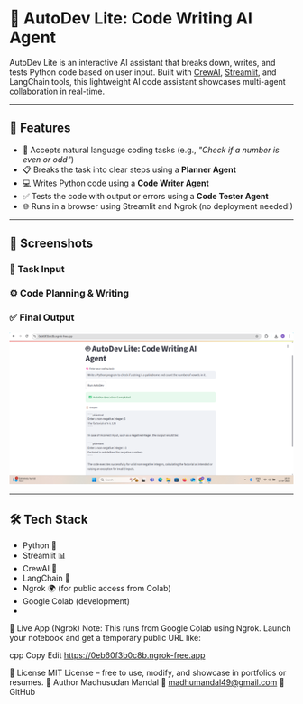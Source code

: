 # 🤖 AutoDev Lite: Code Writing AI Agent

AutoDev Lite is an interactive AI assistant that breaks down, writes, and tests Python code based on user input. Built with [CrewAI](https://docs.crewai.com), [Streamlit](https://streamlit.io), and LangChain tools, this lightweight AI code assistant showcases multi-agent collaboration in real-time.

---

## 🚀 Features

- 🧠 Accepts natural language coding tasks (e.g., *"Check if a number is even or odd"*)
- 📋 Breaks the task into clear steps using a **Planner Agent**
- 💻 Writes Python code using a **Code Writer Agent**
- ✅ Tests the code with output or errors using a **Code Tester Agent**
- 🌐 Runs in a browser using Streamlit and Ngrok (no deployment needed!)

---

## 📸 Screenshots

### 🧠 Task Input
### ⚙️ Code Planning & Writing
### ✅ Final Output
![Task Input Screenshot](https://github.com/Madhusudan3223/AutoDev-Lite-Code-Writing-AI-Agent/blob/main/Screenshot%201.PNG)

---

## 🛠 Tech Stack

- Python 🐍
- Streamlit 📊
- CrewAI 🤖
- LangChain 🧩
- Ngrok 🌍 (for public access from Colab)
- Google Colab (development)
- 
🔗 Live App (Ngrok)
Note: This runs from Google Colab using Ngrok. Launch your notebook and get a temporary public URL like:

cpp
Copy
Edit
https://0eb60f3b0c8b.ngrok-free.app

📄 License
MIT License – free to use, modify, and showcase in portfolios or resumes.
🙌 Author
Madhusudan Mandal
📧 madhumandal49@gmail.com
📎 GitHub



